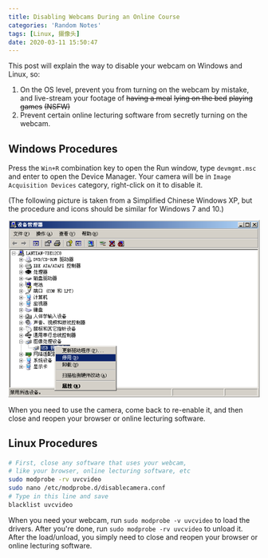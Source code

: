 ```yaml
---
title: Disabling Webcams During an Online Course
categories: 'Random Notes'
tags: [Linux, 摄像头]
date: 2020-03-11 15:50:47
---
```


This post will explain the way to disable your webcam on Windows and Linux, so:

1. On the OS level, prevent you from turning on the webcam by mistake, and live-stream your footage of ~~having a meal~~ ~~lying on the bed~~ ~~playing games~~ ~~(NSFW)~~
2. Prevent certain online lecturing software from secretly turning on the webcam.

Windows Procedures
------------------

Press the `Win+R` combination key to open the Run window, type `devmgmt.msc` and enter to open the Device Manager. Your camera will be in `Image Acquisition Devices` category, right-click on it to disable it.

(The following picture is taken from a Simplified Chinese Windows XP, but the procedure and icons should be similar for Windows 7 and 10.)

![Windows Disabling Camera](../../../../usr/uploads/202003/windows-disable-camera.png)

When you need to use the camera, come back to re-enable it, and then close and reopen your browser or online lecturing software.

Linux Procedures
----------------

```bash
# First, close any software that uses your webcam,
# like your browser, online lecturing software, etc
sudo modprobe -rv uvcvideo
sudo nano /etc/modprobe.d/disablecamera.conf
# Type in this line and save
blacklist uvcvideo
```

When you need your webcam, run `sudo modprobe -v uvcvideo` to load the drivers. After you're done, run `sudo modprobe -rv uvcvideo` to unload it. After the load/unload, you simply need to close and reopen your browser or online lecturing software.
